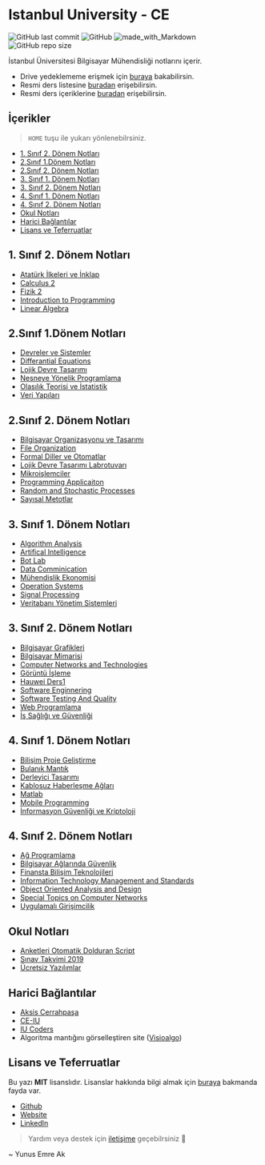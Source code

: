 # Istanbul University - CE <!-- omit in toc -->

![GitHub last commit](https://img.shields.io/github/last-commit/yedhrab/IstanbulUniversity-CE.svg?label=Son%20G%C3%BCncelleme&style=popout)
![GitHub](https://img.shields.io/github/license/yedhrab/IstanbulUniversity-CE.svg?label=Lisans&style=popout)
![made_with_Markdown](https://img.shields.io/badge/%C4%B0%C3%A7erik-Markdown-blue.svg)
![GitHub repo size](https://img.shields.io/github/repo-size/yedhrab/IstanbulUniversity-CE.svg?label=Boyut&style=popout)

İstanbul Üniversitesi Bilgisayar Mühendisliği notlarını içerir.

- Drive yedeklememe erişmek için [buraya][Drive] bakabilirsin.
- Resmi ders listesine [buradan][Ders Listesi] erişebilirsin.
- Resmi ders içeriklerine [buradan][Ders İçerikleri] erişebilirsin.

## İçerikler <!-- omit in toc -->

> `HOME` tuşu ile yukarı yönlenebilrsiniz.

- [1. Sınıf 2. Dönem Notları](#1-s%C4%B1n%C4%B1f-2-d%C3%B6nem-notlar%C4%B1)
- [2.Sınıf 1.Dönem Notları](#2s%C4%B1n%C4%B1f-1d%C3%B6nem-notlar%C4%B1)
- [2.Sınıf 2. Dönem Notları](#2s%C4%B1n%C4%B1f-2-d%C3%B6nem-notlar%C4%B1)
- [3. Sınıf 1. Dönem Notları](#3-s%C4%B1n%C4%B1f-1-d%C3%B6nem-notlar%C4%B1)
- [3. Sınıf 2. Dönem Notları](#3-s%C4%B1n%C4%B1f-2-d%C3%B6nem-notlar%C4%B1)
- [4. Sınıf 1. Dönem Notları](#4-s%C4%B1n%C4%B1f-1-d%C3%B6nem-notlar%C4%B1)
- [4. Sınıf 2. Dönem Notları](#4-s%C4%B1n%C4%B1f-2-d%C3%B6nem-notlar%C4%B1)
- [Okul Notları](#okul-notlar%C4%B1)
- [Harici Bağlantılar](#harici-ba%C4%9Flant%C4%B1lar)
- [Lisans ve Teferruatlar](#lisans-ve-teferruatlar)

<!--Index-->

## 1. Sınıf 2. Dönem Notları

- [Atatürk İlkeleri ve İnklap](./1.%20S%C4%B1n%C4%B1f%202.%20D%C3%B6nem%20Notlar%C4%B1/Atat%C3%BCrk%20%C4%B0lkeleri%20ve%20%C4%B0nklap.md)
- [Calculus 2](./1.%20S%C4%B1n%C4%B1f%202.%20D%C3%B6nem%20Notlar%C4%B1/Calculus%202.md)
- [Fizik 2](./1.%20S%C4%B1n%C4%B1f%202.%20D%C3%B6nem%20Notlar%C4%B1/Fizik%202.md)
- [Introduction to Programming](./1.%20S%C4%B1n%C4%B1f%202.%20D%C3%B6nem%20Notlar%C4%B1/Introduction%20to%20Programming.md)
- [Linear Algebra](./1.%20S%C4%B1n%C4%B1f%202.%20D%C3%B6nem%20Notlar%C4%B1/Linear%20Algebra.md)

## 2.Sınıf 1.Dönem Notları

- [Devreler ve Sistemler](./2.S%C4%B1n%C4%B1f%201.D%C3%B6nem%20Notlar%C4%B1/Devreler%20ve%20Sistemler.md)
- [Differantial Equations](./2.S%C4%B1n%C4%B1f%201.D%C3%B6nem%20Notlar%C4%B1/Differantial%20Equations.md)
- [Lojik Devre Tasarımı](./2.S%C4%B1n%C4%B1f%201.D%C3%B6nem%20Notlar%C4%B1/Lojik%20Devre%20Tasar%C4%B1m%C4%B1.md)
- [Nesneye Yönelik Programlama](./2.S%C4%B1n%C4%B1f%201.D%C3%B6nem%20Notlar%C4%B1/Nesneye%20Y%C3%B6nelik%20Programlama.md)
- [Olasılık Teorisi ve İstatistik](./2.S%C4%B1n%C4%B1f%201.D%C3%B6nem%20Notlar%C4%B1/Olas%C4%B1l%C4%B1k%20Teorisi%20ve%20%C4%B0statistik.md)
- [Veri Yapıları](./2.S%C4%B1n%C4%B1f%201.D%C3%B6nem%20Notlar%C4%B1/Veri%20Yap%C4%B1lar%C4%B1.md)

## 2.Sınıf 2. Dönem Notları

- [Bilgisayar Organizasyonu ve Tasarımı](./2.S%C4%B1n%C4%B1f%202.%20D%C3%B6nem%20Notlar%C4%B1/Bilgisayar%20Organizasyonu%20ve%20Tasar%C4%B1m%C4%B1.md)
- [File Organization](./2.S%C4%B1n%C4%B1f%202.%20D%C3%B6nem%20Notlar%C4%B1/File%20Organization.md)
- [Formal Diller ve Otomatlar](./2.S%C4%B1n%C4%B1f%202.%20D%C3%B6nem%20Notlar%C4%B1/Formal%20Diller%20ve%20Otomatlar.md)
- [Lojik Devre Tasarımı Labrotuvarı](./2.S%C4%B1n%C4%B1f%202.%20D%C3%B6nem%20Notlar%C4%B1/Lojik%20Devre%20Tasar%C4%B1m%C4%B1%20Labrotuvar%C4%B1.md)
- [Mikroişlemciler](./2.S%C4%B1n%C4%B1f%202.%20D%C3%B6nem%20Notlar%C4%B1/Mikroi%C5%9Flemciler.md)
- [Programming Applicaiton](./2.S%C4%B1n%C4%B1f%202.%20D%C3%B6nem%20Notlar%C4%B1/Programming%20Applicaiton.md)
- [Random and Stochastic Processes](./2.S%C4%B1n%C4%B1f%202.%20D%C3%B6nem%20Notlar%C4%B1/Random%20and%20Stochastic%20Processes.md)
- [Sayısal Metotlar](./2.S%C4%B1n%C4%B1f%202.%20D%C3%B6nem%20Notlar%C4%B1/Say%C4%B1sal%20Metotlar.md)

## 3. Sınıf 1. Dönem Notları

- [Algorithm Analysis](./3.%20S%C4%B1n%C4%B1f%201.%20D%C3%B6nem%20Notlar%C4%B1/Algorithm%20Analysis.md)
- [Artifical Intelligence](./3.%20S%C4%B1n%C4%B1f%201.%20D%C3%B6nem%20Notlar%C4%B1/Artifical%20Intelligence.md)
- [Bot Lab](./3.%20S%C4%B1n%C4%B1f%201.%20D%C3%B6nem%20Notlar%C4%B1/Bot%20Lab.md)
- [Data Comminication](./3.%20S%C4%B1n%C4%B1f%201.%20D%C3%B6nem%20Notlar%C4%B1/Data%20Comminication.md)
- [Mühendislik Ekonomisi](./3.%20S%C4%B1n%C4%B1f%201.%20D%C3%B6nem%20Notlar%C4%B1/M%C3%BChendislik%20Ekonomisi.md)
- [Operation Systems](./3.%20S%C4%B1n%C4%B1f%201.%20D%C3%B6nem%20Notlar%C4%B1/Operation%20Systems.md)
- [Signal Processing](./3.%20S%C4%B1n%C4%B1f%201.%20D%C3%B6nem%20Notlar%C4%B1/Signal%20Processing.md)
- [Veritabanı Yönetim Sistemleri](./3.%20S%C4%B1n%C4%B1f%201.%20D%C3%B6nem%20Notlar%C4%B1/Veritaban%C4%B1%20Y%C3%B6netim%20Sistemleri.md)

## 3. Sınıf 2. Dönem Notları

- [Bilgisayar Grafikleri](./3.%20S%C4%B1n%C4%B1f%202.%20D%C3%B6nem%20Notlar%C4%B1/Bilgisayar%20Grafikleri.md)
- [Bilgisayar Mimarisi](./3.%20S%C4%B1n%C4%B1f%202.%20D%C3%B6nem%20Notlar%C4%B1/Bilgisayar%20Mimarisi.md)
- [Computer Networks and Technologies](./3.%20S%C4%B1n%C4%B1f%202.%20D%C3%B6nem%20Notlar%C4%B1/Computer%20Networks%20and%20Technologies.md)
- [Görüntü İşleme](./3.%20S%C4%B1n%C4%B1f%202.%20D%C3%B6nem%20Notlar%C4%B1/G%C3%B6r%C3%BCnt%C3%BC%20%C4%B0%C5%9Fleme.md)
- [Hauwei Ders1](./3.%20S%C4%B1n%C4%B1f%202.%20D%C3%B6nem%20Notlar%C4%B1/Hauwei%20Ders1.md)
- [Software Enginnering](./3.%20S%C4%B1n%C4%B1f%202.%20D%C3%B6nem%20Notlar%C4%B1/Software%20Enginnering.md)
- [Software Testing And Quality](./3.%20S%C4%B1n%C4%B1f%202.%20D%C3%B6nem%20Notlar%C4%B1/Software%20Testing%20And%20Quality.md)
- [Web Programlama](./3.%20S%C4%B1n%C4%B1f%202.%20D%C3%B6nem%20Notlar%C4%B1/Web%20Programlama.md)
- [İş Sağlığı ve Güvenliği](./3.%20S%C4%B1n%C4%B1f%202.%20D%C3%B6nem%20Notlar%C4%B1/%C4%B0%C5%9F%20Sa%C4%9Fl%C4%B1%C4%9F%C4%B1%20ve%20G%C3%BCvenli%C4%9Fi.md)

## 4. Sınıf 1. Dönem Notları

- [Bilişim Proje Geliştirme](./4.%20S%C4%B1n%C4%B1f%201.%20D%C3%B6nem%20Notlar%C4%B1/Bili%C5%9Fim%20Proje%20Geli%C5%9Ftirme.md)
- [Bulanık Mantık](./4.%20S%C4%B1n%C4%B1f%201.%20D%C3%B6nem%20Notlar%C4%B1/Bulan%C4%B1k%20Mant%C4%B1k.md)
- [Derleyici Tasarımı](./4.%20S%C4%B1n%C4%B1f%201.%20D%C3%B6nem%20Notlar%C4%B1/Derleyici%20Tasar%C4%B1m%C4%B1.md)
- [Kablosuz Haberleşme Ağları](./4.%20S%C4%B1n%C4%B1f%201.%20D%C3%B6nem%20Notlar%C4%B1/Kablosuz%20Haberle%C5%9Fme%20A%C4%9Flar%C4%B1.md)
- [Matlab](./4.%20S%C4%B1n%C4%B1f%201.%20D%C3%B6nem%20Notlar%C4%B1/Matlab.md)
- [Mobile Programming](./4.%20S%C4%B1n%C4%B1f%201.%20D%C3%B6nem%20Notlar%C4%B1/Mobile%20Programming.md)
- [İnformasyon Güvenliği ve Kriptoloji](./4.%20S%C4%B1n%C4%B1f%201.%20D%C3%B6nem%20Notlar%C4%B1/%C4%B0nformasyon%20G%C3%BCvenli%C4%9Fi%20ve%20Kriptoloji.md)

## 4. Sınıf 2. Dönem Notları

- [Ağ Programlama](./4.%20S%C4%B1n%C4%B1f%202.%20D%C3%B6nem%20Notlar%C4%B1/A%C4%9F%20Programlama.md)
- [Bilgisayar Ağlarında Güvenlik](./4.%20S%C4%B1n%C4%B1f%202.%20D%C3%B6nem%20Notlar%C4%B1/Bilgisayar%20A%C4%9Flar%C4%B1nda%20G%C3%BCvenlik.md)
- [Finansta Bilişim Teknolojileri](./4.%20S%C4%B1n%C4%B1f%202.%20D%C3%B6nem%20Notlar%C4%B1/Finansta%20Bili%C5%9Fim%20Teknolojileri.md)
- [Information Technology Management and Standards](./4.%20S%C4%B1n%C4%B1f%202.%20D%C3%B6nem%20Notlar%C4%B1/Information%20Technology%20Management%20and%20Standards.md)
- [Object Oriented Analysis and Design](./4.%20S%C4%B1n%C4%B1f%202.%20D%C3%B6nem%20Notlar%C4%B1/Object%20Oriented%20Analysis%20and%20Design.md)
- [Special Topics on Computer Networks](./4.%20S%C4%B1n%C4%B1f%202.%20D%C3%B6nem%20Notlar%C4%B1/Special%20Topics%20on%20Computer%20Networks.md)
- [Uygulamalı Girişimcilik](./4.%20S%C4%B1n%C4%B1f%202.%20D%C3%B6nem%20Notlar%C4%B1/Uygulamal%C4%B1%20Giri%C5%9Fimcilik.md)

## Okul Notları

- [Anketleri Otomatik Dolduran Script](./Okul%20Notlar%C4%B1/Anketleri%20Otomatik%20Dolduran%20Script.md)
- [Sınav Takvimi 2019](./Okul%20Notlar%C4%B1/S%C4%B1nav%20Takvimi%202019.pdf)
- [Ücretsiz Yazılımlar](./Okul%20Notlar%C4%B1/%C3%9Ccretsiz%20Yaz%C4%B1l%C4%B1mlar.md)

<!--Index-->

## Harici Bağlantılar

- [Aksis Cerrahpaşa](https://aksis.istanbulc.edu.tr/Account/LogOn)
- [CE-IU][CE-IU]
- [IU Coders][IU Coders]
- Algoritma mantığını görselleştiren site ([Visioalgo][Visioalgo])

[Drive]: https://drive.google.com/open?id=1QtX2y1_3nMX1MQS7bDO6ChxXAln34ZQn
[Ders Listesi]: http://ebs.istanbulc.edu.tr/home/dersprogram/?id=1092
[CE-IU]: http://ce-iu.tk/
[Ders İçerikleri]: res%2FBilgisayar%20M%C3%BChendisli%C4%9Fi%20Ders%20%C4%B0%C3%A7eri%C4%9Fi.pdf
[IU Coders]: http://www.iucoders.com/index.jsp
[Visioalgo]: https://visualgo.net/en

## Lisans ve Teferruatlar

Bu yazı **MIT** lisanslıdır. Lisanslar hakkında bilgi almak için [buraya](https://choosealicense.com/licenses/) bakmanda fayda var.

- [Github](https://github.com/yedhrab)
- [Website](https://yemreak.com)
- [LinkedIn](https://www.linkedin.com/in/yemreak/)

> Yardım veya destek için [iletişime](mailto::yedhrab@gmail.com?subject=IstanbulUniversity-CE%20%7C%20Github) geçebilrsiniz 🤗

~ Yunus Emre Ak